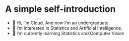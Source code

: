 # A simple self-introduction

- 👋 Hi, I’m Cloud. And now I'm an undergraduate.
- 👀 I’m interested in Statistics and Artificial Intelligence.
- 🌱 I’m currently learning Statistics and Computer Vision

<!---
OriginSound/OriginSound is a ✨ special ✨ repository because its `README.md` (this file) appears on your GitHub profile.
You can click the Preview link to take a look at your changes.
--->

